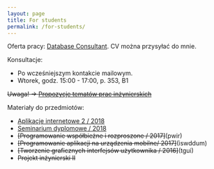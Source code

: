 ```yaml
---
layout: page
title: For students
permalink: /for-students/
---
```


Oferta pracy:  [Database Consultant](https://pl.career.deloittece.com/job-posting/477/Database-Consultant). CV można przysyłać do mnie.


Konsultacje:

* Po wcześniejszym kontakcie mailowym.
* Wtorek, godz. 15:00 - 17:00, p. 353, B1

~~Uwaga! &rarr; [Propozycje tematów prac inżynierskich](topics2017)~~

Materiały do przedmiotów:

* [Aplikacje internetowe 2 / 2018](ai2)
* [Seminarium dyplomowe / 2018](si)
* ~~[Programowanie współbieżne i rozproszone / 2017]~~(pwir)
* ~~[Programowanie aplikacji na urządzenia mobilne/ 2017]~~(iswddum)
* ~~[Tworzenie graficznych interfejsów użytkownika / 2016]~~(tgui)
* ~~Projekt inżynierski II~~
